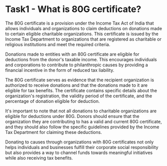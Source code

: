 # Task1 - What is 80G certificate?

The 80G certificate is a provision under the Income Tax Act of India that allows individuals and organizations to claim deductions on donations made to certain eligible charitable organizations. This certificate is issued by the Income Tax Department to organizations that are registered as charitable or religious institutions and meet the required criteria.

Donations made to entities with an 80G certificate are eligible for deductions from the donor's taxable income. This encourages individuals and corporations to contribute to philanthropic causes by providing a financial incentive in the form of reduced tax liability.

The 80G certificate serves as evidence that the recipient organization is authorized to receive donations and that the donations made to it are eligible for tax benefits. The certificate contains specific details about the organization's registration, the validity period of the certificate, and the percentage of donation eligible for deduction.

It's important to note that not all donations to charitable organizations are eligible for deductions under 80G. Donors should ensure that the organization they are contributing to has a valid and current 80G certificate, and they should also follow the specific guidelines provided by the Income Tax Department for claiming these deductions.

Donating to causes through organizations with 80G certificates not only helps individuals and businesses fulfill their corporate social responsibility but also provides a way to channel funds towards meaningful initiatives while also receiving tax benefits.
